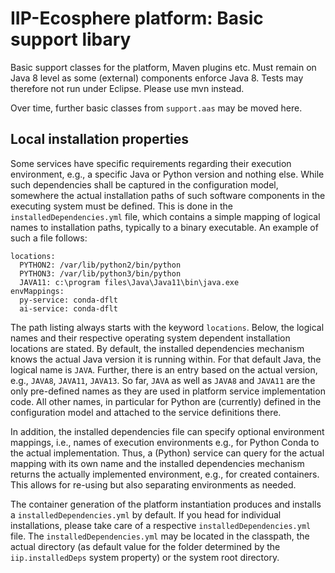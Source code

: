 # IIP-Ecosphere platform: Basic support libary

Basic support classes for the platform, Maven plugins etc. Must remain on Java 8 level as some (external) components enforce Java 8. Tests may therefore not run under Eclipse. Please use mvn instead.

Over time, further basic classes from `support.aas` may be moved here.

## Local installation properties

Some services have specific requirements regarding their execution environment, e.g., a specific Java or Python version and nothing else. While such dependencies shall be captured in the configuration model, somewhere the actual installation paths of such software components in the executing system must be defined. This is done in the `installedDependencies.yml` file, which contains a simple mapping of logical names to installation paths, typically to a binary executable. An example of such a file follows:

    locations:
      PYTHON2: /var/lib/python2/bin/python
      PYTHON3: /var/lib/python3/bin/python
      JAVA11: c:\program files\Java\Java11\bin\java.exe
    envMappings:
      py-service: conda-dflt
      ai-service: conda-dflt
      
The path listing always starts with the keyword `locations`. Below, the logical names and their respective operating system dependent installation locations are stated. By default, the installed dependencies mechanism knows the actual Java version it is running within. For that default Java, the logical name is `JAVA`. Further, there is an entry based on the actual version, e.g., `JAVA8`, `JAVA11`, `JAVA13`. So far, `JAVA` as well as `JAVA8` and `JAVA11` are the only pre-defined names as they are used in platform service implementation code. All other names, in particular for Python are (currently) defined in the configuration model and attached to the service definitions there. 

In addition, the installed dependencies file can specify optional environment mappings, i.e., names of execution environments e.g., for Python Conda to the actual implementation. Thus, a (Python) service can query for the actual mapping with its own name and the installed dependencies mechanism returns the actually implemented environment, e.g., for created containers. This allows for re-using but also separating environments as needed.

The container generation of the platform instantiation produces and installs a `installedDependencies.yml` by default. If you head for individual installations, please take care of a respective `installedDependencies.yml` file. The `installedDependencies.yml` may be located in the classpath, the actual directory (as default value for the folder determined by the `iip.installedDeps` system property) or the system root directory.
